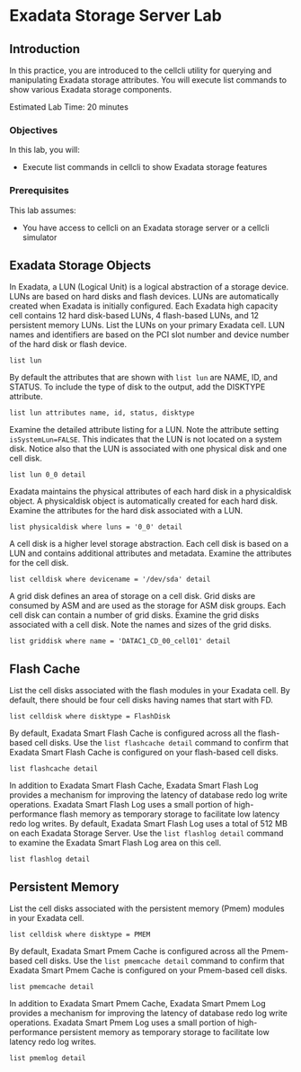 # Exadata Storage Server Lab

## Introduction

In this practice, you are introduced to the cellcli utility for querying and manipulating Exadata storage attributes. You will execute list commands to show various Exadata storage components.

Estimated Lab Time: 20 minutes

### Objectives

In this lab, you will:
* Execute list commands in cellcli to show Exadata storage features

### Prerequisites

This lab assumes:
* You have access to cellcli on an Exadata storage server or a cellcli simulator

## Exadata Storage Objects

In Exadata, a LUN (Logical Unit) is a logical abstraction of a storage device. LUNs are based on hard disks and flash devices. LUNs are automatically created when Exadata is initially configured. Each Exadata high capacity cell contains 12 hard disk-based LUNs, 4 flash-based LUNs, and 12 persistent memory LUNs. List the LUNs on your primary Exadata cell. LUN names and identifiers are based on the PCI slot number and device number of the hard disk or flash device.

    list lun

By default the attributes that are shown with `list lun` are NAME, ID, and STATUS. To include the type of disk to the output, add the DISKTYPE attribute.

    list lun attributes name, id, status, disktype

Examine the detailed attribute listing for a LUN. Note the attribute setting `isSystemLun=FALSE`. This indicates that the LUN is not located on a system disk. Notice also that the LUN is associated with one physical disk and one cell disk.

    list lun 0_0 detail

Exadata maintains the physical attributes of each hard disk in a physicaldisk object. A physicaldisk object is automatically created for each hard disk. Examine the attributes for the hard disk associated with a LUN.

    list physicaldisk where luns = '0_0' detail

A cell disk is a higher level storage abstraction. Each cell disk is based on a LUN and contains additional attributes and metadata. Examine the attributes for the cell disk.

    list celldisk where devicename = '/dev/sda' detail

A grid disk defines an area of storage on a cell disk. Grid disks are consumed by ASM and are used as the storage for ASM disk groups. Each cell disk can contain a number of grid disks. Examine the grid disks associated with a cell disk. Note the names and sizes of the grid disks.

    list griddisk where name = 'DATAC1_CD_00_cell01' detail

## Flash Cache

List the cell disks associated with the flash modules in your Exadata cell. By default, there should be four cell disks having names that start with FD.

    list celldisk where disktype = FlashDisk

By default, Exadata Smart Flash Cache is configured across all the flash-based cell disks. Use the `list flashcache detail` command to confirm that Exadata Smart Flash Cache is configured on your flash-based cell disks.

    list flashcache detail

In addition to Exadata Smart Flash Cache, Exadata Smart Flash Log provides a mechanism for improving the latency of database redo log write operations. Exadata Smart Flash Log uses a small portion of high-performance flash memory as temporary storage to facilitate low latency redo log writes. By default, Exadata Smart Flash Log uses a total of 512 MB on each Exadata Storage Server. Use the `list flashlog detail` command to examine the Exadata Smart Flash Log area on this cell.

    list flashlog detail

## Persistent Memory

List the cell disks associated with the persistent memory (Pmem) modules in your Exadata cell.

    list celldisk where disktype = PMEM

By default, Exadata Smart Pmem Cache is configured across all the Pmem-based cell disks. Use the `list pmemcache detail` command to confirm that Exadata Smart Pmem Cache is configured on your Pmem-based cell disks.

    list pmemcache detail

In addition to Exadata Smart Pmem Cache, Exadata Smart Pmem Log provides a mechanism for improving the latency of database redo log write operations. Exadata Smart Pmem Log uses a small portion of high-performance persistent memory as temporary storage to facilitate low latency redo log writes.

    list pmemlog detail